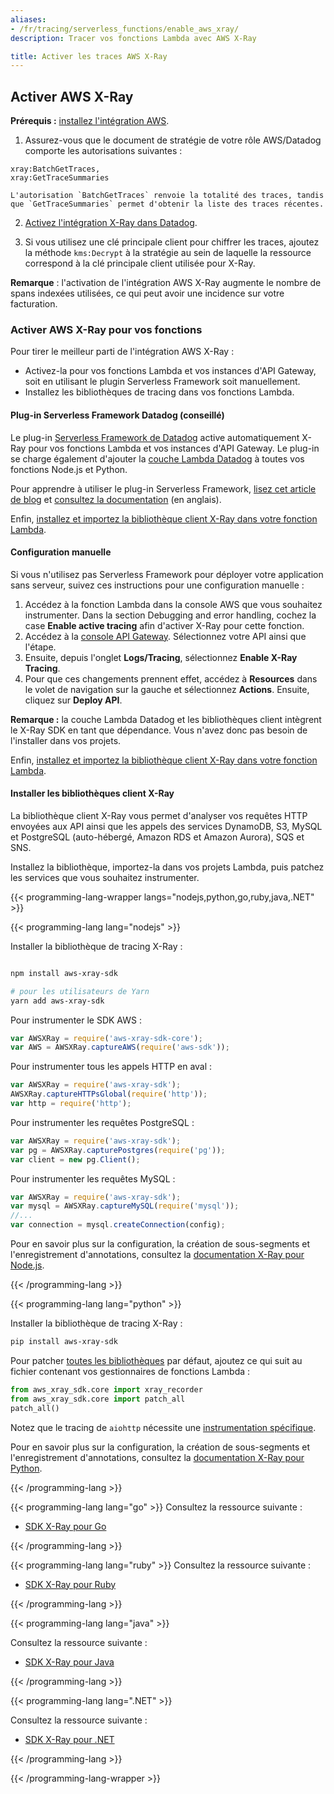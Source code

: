 ```yaml
---
aliases:
- /fr/tracing/serverless_functions/enable_aws_xray/
description: Tracer vos fonctions Lambda avec AWS X-Ray

title: Activer les traces AWS X-Ray
---
```

## Activer AWS X-Ray

**Prérequis :** [installez l'intégration AWS][1].

1. Assurez-vous que le document de stratégie de votre rôle AWS/Datadog comporte les autorisations suivantes :

```text
xray:BatchGetTraces,
xray:GetTraceSummaries
```

    L'autorisation `BatchGetTraces` renvoie la totalité des traces, tandis que `GetTraceSummaries` permet d'obtenir la liste des traces récentes.

2. [Activez l'intégration X-Ray dans Datadog][2].

3. Si vous utilisez une clé principale client pour chiffrer les traces, ajoutez la méthode `kms:Decrypt` à la stratégie au sein de laquelle la ressource correspond à la clé principale client utilisée pour X-Ray.

**Remarque** : l'activation de l'intégration AWS X-Ray augmente le nombre de spans indexées utilisées, ce qui peut avoir une incidence sur votre facturation.

### Activer AWS X-Ray pour vos fonctions

Pour tirer le meilleur parti de l'intégration AWS X-Ray :

- Activez-la pour vos fonctions Lambda et vos instances d'API Gateway, soit en utilisant le plugin Serverless Framework soit manuellement.
- Installez les bibliothèques de tracing dans vos fonctions Lambda.

#### Plug-in Serverless Framework Datadog (conseillé)

Le plug-in [Serverless Framework de Datadog][3] active automatiquement X-Ray pour vos fonctions Lambda et vos instances d'API Gateway. Le plug-in se charge également d'ajouter la [couche Lambda Datadog][4] à toutes vos fonctions Node.js et Python.

Pour apprendre à utiliser le plug-in Serverless Framework, [lisez cet article de blog][5] et [consultez la documentation][3] (en anglais).

Enfin, [installez et importez la bibliothèque client X-Ray dans votre fonction Lambda](#installer-les-bibliotheques-client-x-ray).

#### Configuration manuelle

Si vous n'utilisez pas Serverless Framework pour déployer votre application sans serveur, suivez ces instructions pour une configuration manuelle :

1. Accédez à la fonction Lambda dans la console AWS que vous souhaitez instrumenter. Dans la section Debugging and error handling, cochez la case **Enable active tracing** afin d'activer X-Ray pour cette fonction.
2. Accédez à la [console API Gateway][6]. Sélectionnez votre API ainsi que l'étape.
3. Ensuite, depuis l'onglet **Logs/Tracing**, sélectionnez **Enable X-Ray Tracing**.
4. Pour que ces changements prennent effet, accédez à **Resources** dans le volet de navigation sur la gauche et sélectionnez **Actions**. Ensuite, cliquez sur **Deploy API**.

**Remarque :** la couche Lambda Datadog et les bibliothèques client intègrent le X-Ray SDK en tant que dépendance. Vous n'avez donc pas besoin de l'installer dans vos projets.

Enfin, [installez et importez la bibliothèque client X-Ray dans votre fonction Lambda](#installer-les-bibliotheques-client-x-ray).

#### Installer les bibliothèques client X-Ray

La bibliothèque client X-Ray vous permet d'analyser vos requêtes HTTP envoyées aux API ainsi que les appels des services DynamoDB, S3, MySQL et PostgreSQL (auto-hébergé, Amazon RDS et Amazon Aurora), SQS et SNS.

Installez la bibliothèque, importez-la dans vos projets Lambda, puis patchez les services que vous souhaitez instrumenter.

{{< programming-lang-wrapper langs="nodejs,python,go,ruby,java,.NET" >}}

{{< programming-lang lang="nodejs" >}}

Installer la bibliothèque de tracing X-Ray :

```bash

npm install aws-xray-sdk

# pour les utilisateurs de Yarn
yarn add aws-xray-sdk
```

Pour instrumenter le SDK AWS :

```js
var AWSXRay = require('aws-xray-sdk-core');
var AWS = AWSXRay.captureAWS(require('aws-sdk'));
```

Pour instrumenter tous les appels HTTP en aval :

```js
var AWSXRay = require('aws-xray-sdk');
AWSXRay.captureHTTPsGlobal(require('http'));
var http = require('http');
```

Pour instrumenter les requêtes PostgreSQL :

```js
var AWSXRay = require('aws-xray-sdk');
var pg = AWSXRay.capturePostgres(require('pg'));
var client = new pg.Client();
```

Pour instrumenter les requêtes MySQL :

```js
var AWSXRay = require('aws-xray-sdk');
var mysql = AWSXRay.captureMySQL(require('mysql'));
//...
var connection = mysql.createConnection(config);
```

Pour en savoir plus sur la configuration, la création de sous-segments et l'enregistrement d'annotations, consultez la [documentation X-Ray pour Node.js][1].

[1]: https://docs.aws.amazon.com/en_pv/xray/latest/devguide/xray-sdk-nodejs.html
{{< /programming-lang >}}

{{< programming-lang lang="python" >}}

Installer la bibliothèque de tracing X-Ray :

```bash
pip install aws-xray-sdk
```

Pour patcher [toutes les bibliothèques][1] par défaut, ajoutez ce qui suit au fichier contenant vos gestionnaires de fonctions Lambda :

```python
from aws_xray_sdk.core import xray_recorder
from aws_xray_sdk.core import patch_all
patch_all()
```

Notez que le tracing de `aiohttp` nécessite une [instrumentation spécifique][2].

Pour en savoir plus sur la configuration, la création de sous-segments et l'enregistrement d'annotations, consultez la [documentation X-Ray pour Python][3].


[1]: https://docs.aws.amazon.com/en_pv/xray/latest/devguide/xray-sdk-python-patching.html
[2]: https://docs.aws.amazon.com/en_pv/xray/latest/devguide/xray-sdk-python-httpclients.html
[3]: https://docs.aws.amazon.com/en_pv/xray/latest/devguide/xray-sdk-python.html
{{< /programming-lang >}}

{{< programming-lang lang="go" >}}
Consultez la ressource suivante :
- [SDK X-Ray pour Go][1]

[1]: https://docs.aws.amazon.com/en_pv/xray/latest/devguide/xray-sdk-go.html
{{< /programming-lang >}}

{{< programming-lang lang="ruby" >}}
Consultez la ressource suivante :
- [SDK X-Ray pour Ruby][1]

[1]: https://docs.aws.amazon.com/en_pv/xray/latest/devguide/xray-sdk-ruby.html
{{< /programming-lang >}}

{{< programming-lang lang="java" >}}

Consultez la ressource suivante :
- [SDK X-Ray pour Java][1]

[1]: https://docs.aws.amazon.com/en_pv/xray/latest/devguide/xray-sdk-java.html
{{< /programming-lang >}}

{{< programming-lang lang=".NET" >}}

Consultez la ressource suivante :
- [SDK X-Ray pour .NET][1]

[1]: https://docs.aws.amazon.com/en_pv/xray/latest/devguide/xray-sdk-dotnet.html
{{< /programming-lang >}}

{{< /programming-lang-wrapper >}}

[1]: /fr/integrations/amazon_web_services/#setup
[2]: https://app.datadoghq.com/account/settings#integrations/amazon_xray
[3]: https://github.com/DataDog/serverless-plugin-datadog
[4]: https://docs.datadoghq.com/fr/integrations/amazon_lambda/?tab=python#installing-and-using-the-datadog-layer
[5]: https://www.datadoghq.com/blog/serverless-framework-plugin
[6]: https://console.aws.amazon.com/apigateway/
